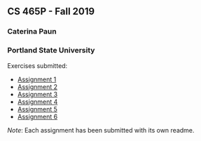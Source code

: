 ## CS 465P - Fall 2019
### Caterina Paun
### Portland State University 

Exercises submitted:
- [Assignment 1](https://github.com/samgomena/Classwork/tree/develop/465/assignment1)
- [Assignment 2](https://github.com/samgomena/Classwork/tree/develop/465/assignment2)
- [Assignment 3](https://github.com/samgomena/Classwork/tree/develop/465/assignment3)
- [Assignment 4](https://github.com/samgomena/Classwork/tree/develop/465/assignment4)
- [Assignment 5](https://github.com/samgomena/Classwork/tree/develop/465/assignment5)
- [Assignment 6](https://github.com/samgomena/Classwork/tree/develop/465/assignment6)

*Note*: Each assignment has been submitted with its own readme.